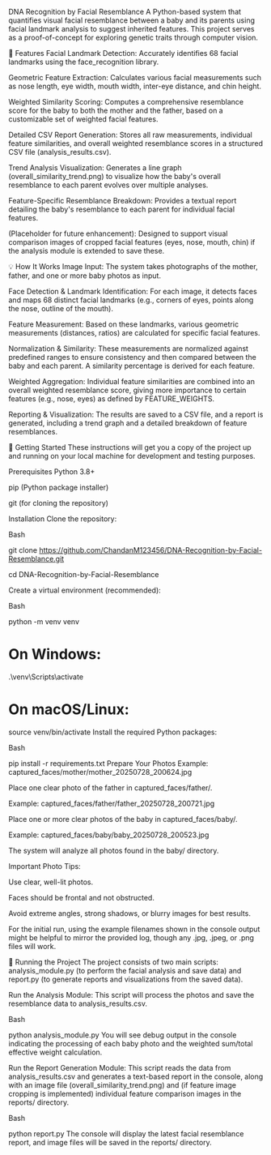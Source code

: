 DNA Recognition by Facial Resemblance
A Python-based system that quantifies visual facial resemblance between a baby and its parents using facial landmark analysis to suggest inherited features. This project serves as a proof-of-concept for exploring genetic traits through computer vision.

🌟 Features
Facial Landmark Detection: Accurately identifies 68 facial landmarks using the face_recognition library.

Geometric Feature Extraction: Calculates various facial measurements such as nose length, eye width, mouth width, inter-eye distance, and chin height.

Weighted Similarity Scoring: Computes a comprehensive resemblance score for the baby to both the mother and the father, based on a customizable set of weighted facial features.

Detailed CSV Report Generation: Stores all raw measurements, individual feature similarities, and overall weighted resemblance scores in a structured CSV file (analysis_results.csv).

Trend Analysis Visualization: Generates a line graph (overall_similarity_trend.png) to visualize how the baby's overall resemblance to each parent evolves over multiple analyses.

Feature-Specific Resemblance Breakdown: Provides a textual report detailing the baby's resemblance to each parent for individual facial features.

(Placeholder for future enhancement): Designed to support visual comparison images of cropped facial features (eyes, nose, mouth, chin) if the analysis module is extended to save these.

💡 How It Works
Image Input: The system takes photographs of the mother, father, and one or more baby photos as input.

Face Detection & Landmark Identification: For each image, it detects faces and maps 68 distinct facial landmarks (e.g., corners of eyes, points along the nose, outline of the mouth).

Feature Measurement: Based on these landmarks, various geometric measurements (distances, ratios) are calculated for specific facial features.

Normalization & Similarity: These measurements are normalized against predefined ranges to ensure consistency and then compared between the baby and each parent. A similarity percentage is derived for each feature.

Weighted Aggregation: Individual feature similarities are combined into an overall weighted resemblance score, giving more importance to certain features (e.g., nose, eyes) as defined by FEATURE_WEIGHTS.

Reporting & Visualization: The results are saved to a CSV file, and a report is generated, including a trend graph and a detailed breakdown of feature resemblances.

🚀 Getting Started
These instructions will get you a copy of the project up and running on your local machine for development and testing purposes.

Prerequisites
Python 3.8+

pip (Python package installer)

git (for cloning the repository)

Installation
Clone the repository:

Bash

git clone https://github.com/ChandanM123456/DNA-Recognition-by-Facial-Resemblance.git

cd DNA-Recognition-by-Facial-Resemblance

Create a virtual environment (recommended):

Bash

python -m venv venv

# On Windows:
.\venv\Scripts\activate

# On macOS/Linux:
source venv/bin/activate
Install the required Python packages:

Bash

pip install -r requirements.txt
Prepare Your Photos
Example: captured_faces/mother/mother_20250728_200624.jpg

Place one clear photo of the father in captured_faces/father/.

Example: captured_faces/father/father_20250728_200721.jpg

Place one or more clear photos of the baby in captured_faces/baby/.

Example: captured_faces/baby/baby_20250728_200523.jpg

The system will analyze all photos found in the baby/ directory.

Important Photo Tips:

Use clear, well-lit photos.

Faces should be frontal and not obstructed.

Avoid extreme angles, strong shadows, or blurry images for best results.

For the initial run, using the example filenames shown in the console output might be helpful to mirror the provided log, though any .jpg, .jpeg, or .png files will work.

🏃 Running the Project
The project consists of two main scripts: analysis_module.py (to perform the facial analysis and save data) and report.py (to generate reports and visualizations from the saved data).

Run the Analysis Module:
This script will process the photos and save the resemblance data to analysis_results.csv.

Bash

python analysis_module.py
You will see debug output in the console indicating the processing of each baby photo and the weighted sum/total effective weight calculation.

Run the Report Generation Module:
This script reads the data from analysis_results.csv and generates a text-based report in the console, along with an image file (overall_similarity_trend.png) and (if feature image cropping is implemented) individual feature comparison images in the reports/ directory.

Bash

python report.py
The console will display the latest facial resemblance report, and image files will be saved in the reports/ directory.
